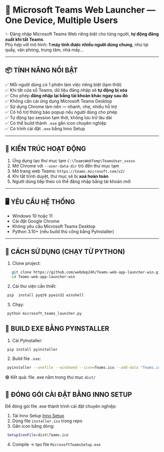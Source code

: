 # 🧠 Microsoft Teams Web Launcher — One Device, Multiple Users

✨ Đăng nhập Microsoft Teams Web riêng biệt cho từng người, **tự động đăng xuất khi tắt Teams**.  
Phù hợp với mô hình: **1 máy tính được nhiều người dùng chung**, như tại quầy, văn phòng, trung tâm, nhà máy...

---

## 📦 TÍNH NĂNG NỔI BẬT

✅ Mỗi người dùng có 1 phiên làm việc riêng biệt (tạm thời)  
✅ Khi tắt cửa sổ Teams, dữ liệu đăng nhập sẽ **tự động bị xóa**  
✅ Cho phép **đăng nhập lại bằng tài khoản khác ngay sau đó**  
✅ Không cần cài ứng dụng Microsoft Teams Desktop  
✅ Sử dụng Chrome làm nền — nhanh, nhẹ, nhiều hỗ trợ  
✅ Có hỗ trợ thông báo popup nếu người dùng cho phép  
✅ Tự động tạo session tạm thời, không lưu trữ lâu dài  
✅ Có thể build thành `.exe` gắn icon chuyên nghiệp  
✅ Có trình cài đặt `.exe` bằng Inno Setup

---

## 🧱 KIẾN TRÚC HOẠT ĐỘNG

1. Ứng dụng tạo thư mục tạm `C:\TeamsWebTemp\TeamsUser_xxxxx`
2. Mở Chrome với `--user-data-dir` trỏ đến thư mục tạm
3. Mở trang web Teams: `https://teams.microsoft.com/v2/`
4. Khi tắt trình duyệt, thư mục sẽ bị **xoá hoàn toàn**
5. Người dùng tiếp theo có thể đăng nhập bằng tài khoản mới

---

## 🖥️ YÊU CẦU HỆ THỐNG

- Windows 10 hoặc 11
- Cài đặt Google Chrome
- Không yêu cầu Microsoft Teams Desktop
- Python 3.10+ (nếu build thủ công bằng PyInstaller)

---

## 🚀 CÁCH SỬ DỤNG (CHẠY TỪ PYTHON)

1. Clone project:
```bash
   git clone https://github.com/webdep24h/Teams-web-app-launcher-win.git
   cd Teams-web-app-launcher-win
```

2. Cài thư viện cần thiết:
```bash
 pip  install pyqt6 pywin32 winshell
 ```

3. Chạy:
```bash
 python microsoft_teams_launcher.py
 ```
## 🧰 BUILD EXE BẰNG PYINSTALLER

1. Cài PyInstaller:
```bash
 pip install pyinstaller
```

2. Build file `.exe`:
```bash
 pyinstaller --onefile --windowed --icon=Teams.ico --add-data "Teams.ico;." --name "Microsoft Teams" microsoft_teams_launcher.py
```
🟢 Kết quả: file .exe nằm trong thư mục `dist/`

## 🧳 ĐÓNG GÓI CÀI ĐẶT BẰNG INNO SETUP
Để đóng gói file .exe thành trình cài đặt chuyên nghiệp:
1. Tải Inno Setup [Inno Setup](https://jrsoftware.org/isdl.php)
2. Dùng file `installer.iss` trong repo
3. Gắn icon bằng dòng:
```bash
 SetupIconFile=dist\Teams.ico
```
4. Compile → tạo file `MicrosoftTeamsSetup.exe`
